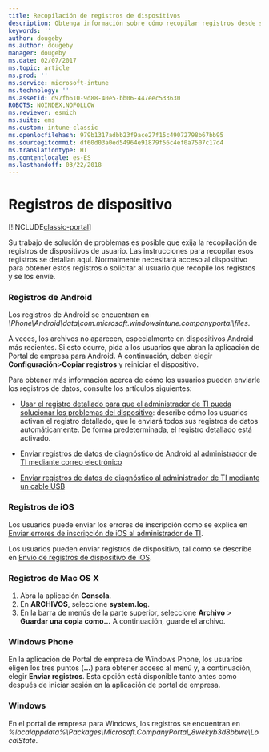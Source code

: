```yaml
---
title: Recopilación de registros de dispositivos
description: Obtenga información sobre cómo recopilar registros desde sus dispositivos administrados.
keywords: ''
author: dougeby
ms.author: dougeby
manager: dougeby
ms.date: 02/07/2017
ms.topic: article
ms.prod: ''
ms.service: microsoft-intune
ms.technology: ''
ms.assetid: d97fb610-9d88-40e5-bb06-447eec533630
ROBOTS: NOINDEX,NOFOLLOW
ms.reviewer: esmich
ms.suite: ems
ms.custom: intune-classic
ms.openlocfilehash: 979b1317adbb23f9ace27f15c49072798b67bb95
ms.sourcegitcommit: df60d03a0ed54964e91879f56c4ef0a7507c17d4
ms.translationtype: HT
ms.contentlocale: es-ES
ms.lasthandoff: 03/22/2018
---
```

# <a name="device-logs"></a>Registros de dispositivo

[!INCLUDE[classic-portal](../includes/classic-portal.md)]

Su trabajo de solución de problemas es posible que exija la recopilación de registros de dispositivos de usuario. Las instrucciones para recopilar esos registros se detallan aquí. Normalmente necesitará acceso al dispositivo para obtener estos registros o solicitar al usuario que recopile los registros y se los envíe.

### <a name="android-logs"></a>Registros de Android
Los registros de Android se encuentran en *<Android Device>\Phone\Android\data\com.microsoft.windowsintune.companyportal\files*.

A veces, los archivos no aparecen, especialmente en dispositivos Android más recientes. Si esto ocurre, pida a los usuarios que abran la aplicación de Portal de empresa para Android. A continuación, deben elegir **Configuración**>**Copiar registros** y reiniciar el dispositivo.

Para obtener más información acerca de cómo los usuarios pueden enviarle los registros de datos, consulte los artículos siguientes:

- [Usar el registro detallado para que el administrador de TI pueda solucionar los problemas del dispositivo](/intune-user-help/use-verbose-logging-to-help-your-it-administrator-fix-device-issues-android): describe cómo los usuarios activan el registro detallado, que le enviará todos sus registros de datos automáticamente. De forma predeterminada, el registro detallado está activado.

- [Enviar registros de datos de diagnóstico de Android al administrador de TI mediante correo electrónico](/intune-user-help/send-logs-to-your-it-admin-by-email-android)

- [Enviar registros de datos de diagnóstico al administrador de TI mediante un cable USB](/intune-user-help/send-diagnostic-data-logs-to-your-it-administrator-using-a-usb-cable-android)

### <a name="ios-logs"></a>Registros de iOS

Los usuarios puede enviar los errores de inscripción como se explica en [Enviar errores de inscripción de iOS al administrador de TI](/intune-user-help/send-errors-to-your-it-admin-ios).

Los usuarios pueden enviar registros de dispositivo, tal como se describe en [Envío de registros de dispositivo de iOS](/intune-user-help/send-logs-to-microsoft-ios).

### <a name="mac-os-x-logs"></a>Registros de Mac OS X

1. Abra la aplicación **Consola**.
2. En **ARCHIVOS**, seleccione **system.log**.
3. En la barra de menús de la parte superior, seleccione **Archivo** > **Guardar una copia como…** A continuación, guarde el archivo.

### <a name="windows-phone"></a>Windows Phone

En la aplicación de Portal de empresa de Windows Phone, los usuarios eligen los tres puntos (**...**) para obtener acceso al menú y, a continuación, elegir **Enviar registros**. Esta opción está disponible tanto antes como después de iniciar sesión en la aplicación de portal de empresa.

### <a name="windows"></a>Windows

En el portal de empresa para Windows, los registros se encuentran en *%localappdata%\Packages\Microsoft.CompanyPortal_8wekyb3d8bbwe\LocalState*.
